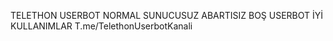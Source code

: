 TELETHON USERBOT NORMAL SUNUCUSUZ ABARTISIZ BOŞ USERBOT İYİ KULLANIMLAR T.me/TelethonUserbotKanali 
